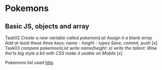 # Pokemons
## Basic JS, objects and array

Task02
*Create a new variable called pokemonList*
*Assign it a blank array*
*Add at least these three keys: name - height - types*
*Save, commit, push*
[x]
Task03
*compare pokemoonList*
*write name(height: x)*
*write the tallest: Wow tha'ts big*
*style a bit with CSS*
*make it usable on Mobile*
[x]

Pokemons list used
[http](https://www.pokemon.com/us/pokedex/)